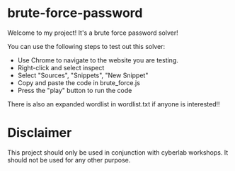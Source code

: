 # brute-force-password

Welcome to my project! It's a brute force password solver!

You can use the following steps to test out this solver: 
- Use Chrome to navigate to the website you are testing. 
- Right-click and select inspect
- Select "Sources", "Snippets", "New Snippet"
- Copy and paste the code in brute_force.js
- Press the "play" button to run the code

There is also an expanded wordlist in wordlist.txt if anyone is interested!!


# Disclaimer

This project should only be used in conjunction with cyberlab workshops. It should not be used for any other purpose. 
